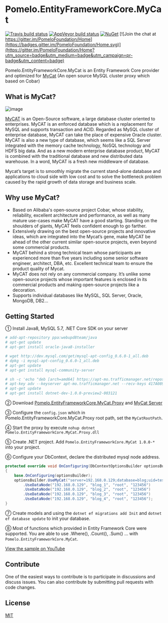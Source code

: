 # Pomelo.EntityFrameworkCore.MyCat

[![Travis build status](https://img.shields.io/travis/PomeloFoundation/Pomelo.EntityFrameworkCore.MyCat.svg?label=travis-ci&branch=master&style=flat-square)](https://travis-ci.org/PomeloFoundation/Pomelo.EntityFrameworkCore.MyCat)
[![AppVeyor build status](https://img.shields.io/appveyor/ci/Kagamine/Pomelo-EntityFrameworkCore-MyCat/master.svg?label=appveyor&style=flat-square)](https://ci.appveyor.com/project/Kagamine/pomelo-entityframeworkcore-MyCat/branch/master) [![NuGet](https://img.shields.io/nuget/v/Pomelo.EntityFrameworkCore.MyCat.svg?style=flat-square&label=nuget)](https://www.nuget.org/packages/Pomelo.EntityFrameworkCore.MyCat/) [![Join the chat at https://gitter.im/PomeloFoundation/Home](https://badges.gitter.im/PomeloFoundation/Home.svg)](https://gitter.im/PomeloFoundation/Home?utm_source=badge&utm_medium=badge&utm_campaign=pr-badge&utm_content=badge)

Pomelo.EntityFrameworkCore.MyCat is an Entity Framework Core provider and optimized for [MyCat](https://github.com/MyCATApache/Mycat-Server) (An open source MySQL cluster proxy which based on Cobar)

## What is MyCat?

![image](https://cloud.githubusercontent.com/assets/2216750/17903740/251f23fc-699f-11e6-991c-952db05f13a0.png)

[MyCAT](https://github.com/MyCATApache/Mycat-Server) is an Open-Source software, a large database cluster oriented to enterprises. MyCAT is an enforced database which is a replacement for MySQL and supports transaction and ACID. Regarded as MySQL cluster of enterprise database, MyCAT can take the place of expensive Oracle cluster. MyCAT is also a new type of database, which seems like a SQL Server integrated with the memory cache technology, NoSQL technology and HDFS big data. And as a new modern enterprise database product, MyCAT is combined with the traditional database and new distributed data warehouse. In a word, MyCAT is a fresh new middleware of database.

Mycat’s target is to smoothly migrate the current stand-alone database and applications to cloud side with low cost and to solve the bottleneck problem caused by the rapid growth of data storage and business scale.

## Why use MyCat?

- Based on Alibaba's open-source project Cobar, whose stability, reliability, excellent architecture and performance, as well as many mature use-cases make MyCAT have a good starting. Standing on the shoulders of giants, MyCAT feels confident enough to go farther.
- Extensively drawing on the best open-source projects and innovative ideas, which are integrated into the Mycat’s gene, make MyCAT be ahead of the other current similar open-source projects, even beyond some commercial products.
- MyCAT behind a strong technical team whose participants are experienced more than five years including some senior software engineer, architect, DBA, etc. Excellent technical team to ensure the product quality of Mycat.
- MyCAT does not rely on any commercial company. It’s unlike some open-source projects whose important features is enclosed in its commercial products and making open-source projects like a decoration.
- Supports individual databases like MySQL, SQL Server, Oracle, MongoDB, DB2...

## Getting Started

① Install Java8, MySQL 5.7, .NET Core SDK on your server

```bash
# add-apt-repository ppa:webupd8team/java
# apt-get update
# apt-get install oracle-java8-installer

# wget http://dev.mysql.com/get/mysql-apt-config_0.6.0-1_all.deb
# dpkg -i mysql-apt-config_0.6.0-1_all.deb
# apt-get update
# apt-get install mysql-community-server

# sh -c 'echo "deb [arch=amd64] https://apt-mo.trafficmanager.net/repos/dotnet-release/ trusty main" > /etc/apt/sources.list.d/dotnetdev.list'
# apt-key adv --keyserver apt-mo.trafficmanager.net --recv-keys 417A0893
# apt-get update
# apt-get install dotnet-dev-1.0.0-preview2-003121
```

② Download [Pomelo.EntityFrameworkCore.MyCat.Proxy](https://github.com/PomeloFoundation/Entity-Framework-Core-MyCat-Proxy/releases) and [MyCat Server](https://github.com/MyCATApache/Mycat-download)

③ Configure the `config.json` which in Pomelo.EntityFrameworkCore.MyCat.Proxy root path, set the `MyCatRootPath`.

④ Start the proxy by execute `nohup dotnet Pomelo.EntityFrameworkCore.MyCat.Proxy.dll`

⑤ Create .NET project. Add `Pomelo.EntityFrameworkCore.MyCat 1.0.0-*` into your project.

⑥ Configure your DbContext, declare the distributed mysql node address.

```c#
protected override void OnConfiguring(DbContextOptionsBuilder optionsBuilder)
{
    base.OnConfiguring(optionsBuilder);
    optionsBuilder.UseMyCat("server=192.168.0.129;database=blog;uid=test;pwd=test")
        .UseDataNode("192.168.0.129", "blog_1", "root", "123456")
        .UseDataNode("192.168.0.129", "blog_2", "root", "123456")
        .UseDataNode("192.168.0.129", "blog_3", "root", "123456")
        .UseDataNode("192.168.0.129", "blog_4", "root", "123456");
}
```

⑦ Create models and using the `dotnet ef migrations add Init` and `dotnet ef database update` to init your database.

⑧ Most of functions which provided in Entity Framework Core were supported. You are able to use .Where(), .Count(), .Sum() ... with `Pomelo.EntityFrameworkCore.MyCat`.

[View the sample on YouTube](https://youtu.be/q0CXfFNtMZo)

## Contribute

One of the easiest ways to contribute is to participate in discussions and discuss issues. You can also contribute by submitting pull requests with code changes.

## License

[MIT](https://github.com/PomeloFoundation/Pomelo.EntityFrameworkCore.MyCat/blob/master/LICENSE)
